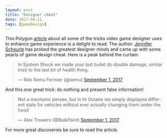 ```yaml
---
layout: post
title: "Designer cheat"
date: 2017-09-11
tags: [gameDesign]
---
```


This Polygon [article](https://www.polygon.com/2017/9/8/16263050/game-design-magic-tricks) about all some of the tricks video game designer uses to enhance game experience is a delight to read. The author: [Jennifer Scheurle](https://twitter.com/Gaohmee) has probed the greatest designer minds and came up with some pearls of game design cheat. Here is a peak behind the curtain:

<blockquote class="twitter-tweet" data-lang="en"><p lang="en" dir="ltr">In System Shock we made your last bullet do double damage, similar trick to the last bit of health thing.</p>&mdash; Rob Xemu Fermier (@xemu) <a href="https://twitter.com/xemu/status/903621119500050432">September 1, 2017</a></blockquote>
<script async src="//platform.twitter.com/widgets.js" charset="utf-8"></script>

And this one great trick: do nothing and present false information!

<blockquote class="twitter-tweet" data-lang="en"><p lang="en" dir="ltr">Not a mechanic persee, but in Hi Octane we simply displayed different stats for vehicles without ever actually changing them under the hood</p>&mdash; Alex Trowers (@BulkPaint) <a href="https://twitter.com/BulkPaint/status/903517351550865409">September 1, 2017</a></blockquote>
<script async src="//platform.twitter.com/widgets.js" charset="utf-8"></script>

For more great discoveries be sure to read the article.

